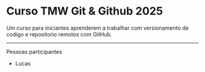 # Curso TMW Git & Github 2025

Um curso para iniciantes aprenderem a trabalhar com versionamento de codigo e repositorio remotos com GitHub.

--- 

Pessoas participantes 
- Lucas